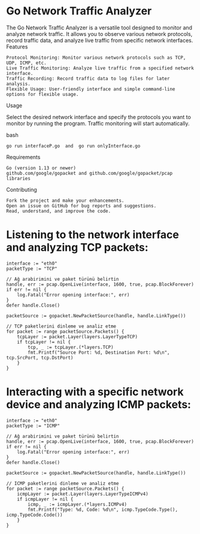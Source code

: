 # Go Network Traffic Analyzer

The Go Network Traffic Analyzer is a versatile tool designed to monitor and analyze network traffic. It allows you to observe various network protocols, record traffic data, and analyze live traffic from specific network interfaces.
Features

    Protocol Monitoring: Monitor various network protocols such as TCP, UDP, ICMP, etc.
    Live Traffic Monitoring: Analyze live traffic from a specified network interface.
    Traffic Recording: Record traffic data to log files for later analysis.
    Flexible Usage: User-friendly interface and simple command-line options for flexible usage.

Usage

Select the desired network interface and specify the protocols you want to monitor by running the program. Traffic monitoring will start automatically.

bash

    go run interfaceP.go  and  go run onlyInterface.go

Requirements

    Go (version 1.13 or newer)
    github.com/google/gopacket and github.com/google/gopacket/pcap libraries

Contributing

    Fork the project and make your enhancements.
    Open an issue on GitHub for bug reports and suggestions.
    Read, understand, and improve the code.
# Listening to the network interface and analyzing TCP packets:
    interface := "eth0"
    packetType := "TCP"
    
    // Ağ arabirimini ve paket türünü belirtin
    handle, err := pcap.OpenLive(interface, 1600, true, pcap.BlockForever)
    if err != nil {
        log.Fatal("Error opening interface:", err)
    }
    defer handle.Close()
    
    packetSource := gopacket.NewPacketSource(handle, handle.LinkType())
    
    // TCP paketlerini dinleme ve analiz etme
    for packet := range packetSource.Packets() {
        tcpLayer := packet.Layer(layers.LayerTypeTCP)
        if tcpLayer != nil {
            tcp, _ := tcpLayer.(*layers.TCP)
            fmt.Printf("Source Port: %d, Destination Port: %d\n", tcp.SrcPort, tcp.DstPort)
        }
    }

# Interacting with a specific network device and analyzing ICMP packets:
    interface := "eth0"
    packetType := "ICMP"
    
    // Ağ arabirimini ve paket türünü belirtin
    handle, err := pcap.OpenLive(interface, 1600, true, pcap.BlockForever)
    if err != nil {
        log.Fatal("Error opening interface:", err)
    }
    defer handle.Close()
    
    packetSource := gopacket.NewPacketSource(handle, handle.LinkType())
    
    // ICMP paketlerini dinleme ve analiz etme
    for packet := range packetSource.Packets() {
        icmpLayer := packet.Layer(layers.LayerTypeICMPv4)
        if icmpLayer != nil {
            icmp, _ := icmpLayer.(*layers.ICMPv4)
            fmt.Printf("Type: %d, Code: %d\n", icmp.TypeCode.Type(), icmp.TypeCode.Code())
        }
    }


